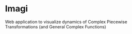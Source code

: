 # Imagi
Web application to visualize dynamics of Complex Piecewise Transformations (and General Complex Functions)
